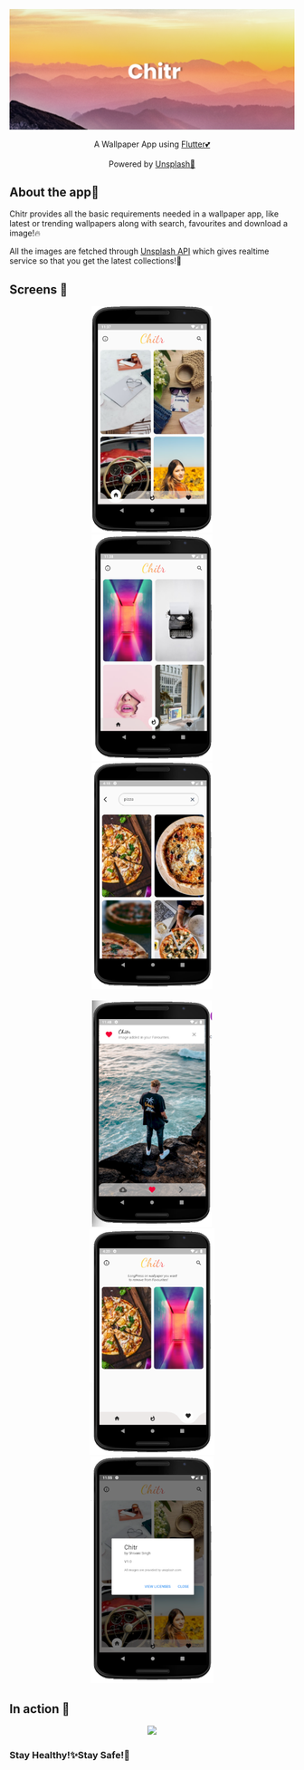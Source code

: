 <p align="center">
  <a href="https://github.com/Singh-Shivani/Chitr">
    <img src="App Images/banner.png" alt="Logo" style="width:400">
  </a>
</p>

<p align ="center"> 
A Wallpaper App using <a href="https://flutter.dev/">Flutter💕</a>
<br>
<br>
Powered by <a href="https://unsplash.com/">Unsplash💪</a>
</p>

## About the app🥳

Chitr provides all the basic requirements needed in a wallpaper app, like latest or trending wallpapers along with search, favourites and download a image!🔥

All the images are fetched through [Unsplash API](https://unsplash.com/developers) which gives realtime service so that you get the latest collections!🤩

## Screens 📱

<p align="center">
<img src="App Images/homePage.png" height="400"/> <img src="App Images/trendingPage.png" height="400" hspace="100"/> <img src="App Images/searchPage.png" height="400" /> <br><br>
<img src="App Images/imageAddedToFav.png" height="400" /> <img src="App Images/FavImagesPage.png" height="400" hspace="100"/> <img src="App Images/viewLicense.png" height="400" hspace="100"/>
</p>

## In action 👀

<p align="center">
  <img src="wallp.gif" height="550"/>
 </p>
 

<h3>Stay Healthy!✨Stay Safe!🖖</h3>


